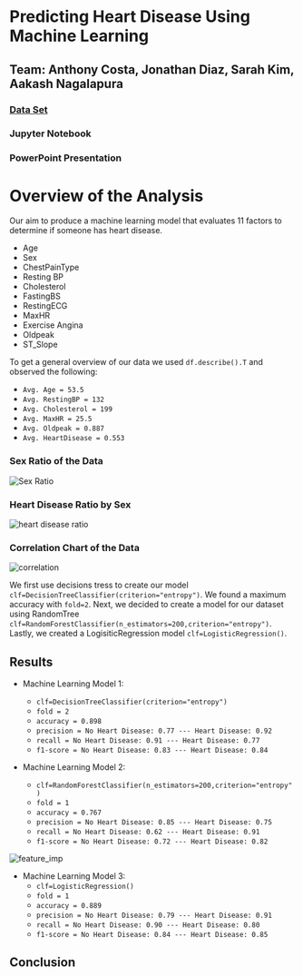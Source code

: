 # Predicting Heart Disease Using Machine Learning
## Team: Anthony Costa, Jonathan Diaz, Sarah Kim, Aakash Nagalapura
### [Data Set](https://www.kaggle.com/datasets/fedesoriano/heart-failure-prediction)
### Jupyter Notebook
### PowerPoint Presentation


# Overview of the Analysis
Our aim to produce a machine learning model that evaluates 11 factors to determine if someone has heart disease. 

* Age
* Sex
* ChestPainType
* Resting BP 
* Cholesterol
* FastingBS
* RestingECG
* MaxHR
* Exercise Angina
* Oldpeak
* ST_Slope
 
To get a general overview of our data we used `df.describe().T` and observed the following:

* `Avg. Age = 53.5`
* `Avg. RestingBP = 132`
* `Avg. Cholesterol = 199`
* `Avg. MaxHR = 25.5`
* `Avg. Oldpeak = 0.887`
* `Avg. HeartDisease = 0.553`

### Sex Ratio of the Data
![Sex Ratio](https://github.com/acosta109/heart-failure-machine-learning/assets/119609975/5ca7702c-32b4-4375-87f1-42cfe58f9939)
### Heart Disease Ratio by Sex
![heart disease ratio](https://github.com/acosta109/heart-failure-machine-learning/assets/119609975/853b48ca-2539-4d64-ab64-e89b61211409)
### Correlation Chart of the Data
![correlation](https://github.com/acosta109/heart-failure-machine-learning/assets/119609975/21acb103-6c53-407b-8fa4-8904312b5230)



We first use decisions tress to create our model `clf=DecisionTreeClassifier(criterion="entropy")`. We found a maximum accuracy with `fold=2`.  Next, we decided to create a model for our dataset using RandomTree `clf=RandomForestClassifier(n_estimators=200,criterion="entropy")`.  Lastly, we created a LogisiticRegression model `clf=LogisticRegression()`.

## Results

* Machine Learning Model 1: 
  * `clf=DecisionTreeClassifier(criterion="entropy")`
  * `fold = 2`
  * `accuracy = 0.898`
  * `precision = No Heart Disease: 0.77 --- Heart Disease: 0.92`
  * `recall = No Heart Disease: 0.91 --- Heart Disease: 0.77` 
  * `f1-score = No Heart Disease: 0.83 --- Heart Disease: 0.84 `

* Machine Learning Model 2: 
  * `clf=RandomForestClassifier(n_estimators=200,criterion="entropy")`
  * `fold = 1`
  * `accuracy = 0.767`
  * `precision = No Heart Disease: 0.85 --- Heart Disease: 0.75`
  * `recall = No Heart Disease: 0.62 --- Heart Disease: 0.91` 
  * `f1-score = No Heart Disease: 0.72 --- Heart Disease: 0.82 `

![feature_imp](https://github.com/acosta109/heart-failure-machine-learning/assets/119609975/4fc03055-ab4d-4526-baae-88f3470d5dbd)


* Machine Learning Model 3: 
  * `clf=LogisticRegression()`
  * `fold = 1`
  * `accuracy = 0.889`
  * `precision = No Heart Disease: 0.79 --- Heart Disease: 0.91`
  * `recall = No Heart Disease: 0.90 --- Heart Disease: 0.80` 
  * `f1-score = No Heart Disease: 0.84 --- Heart Disease: 0.85 `

## Conclusion
